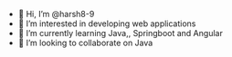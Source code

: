 - 👋 Hi, I’m @harsh8-9
- 👀 I’m interested in developing web applications
- 🌱 I’m currently learning Java,, Springboot and Angular
- 💞️ I’m looking to collaborate on Java

<!---
harsh8-9/harsh8-9 is a ✨ special ✨ repository because its `README.md` (this file) appears on your GitHub profile.
You can click the Preview link to take a look at your changes.
--->
